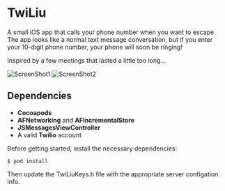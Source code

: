 TwiLiu
======

A small iOS app that calls your phone number when you want to escape. 
The app looks like a normal text message conversation, 
but if you enter your 10-digit phone number, your phone will soon be ringing!

Inspired by a few meetings that lasted a little too long...

![ScreenShot1](https://raw.github.com/j10/TwiLiu/master/screenshot1.png)
![ScreenShot2](https://raw.github.com/j10/TwiLiu/master/screenshot2.png)


## Dependencies 

+ **Cocoapods**
+ **AFNetworking** and **AFIncrementalStore**
+ **JSMessagesViewController**
+ A valid **Twilio** account

Before getting started, install the necessary dependencies: 

```
$ pod install
```

Then update the TwiLiuKeys.h file with the appropriate server configation info.


